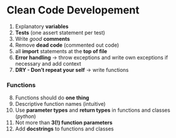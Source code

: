 # Clean Code Developement 

1. Explanatory **variables**
2. **Tests** (one assert statement per test)
3. Write *good* **comments**
4. Remove **dead code** (commented out code) 
5. all **import** statements at the **top of file**
6. **Error handling** &rarr; throw exceptions and write own exceptions if necessary and add context
7. **DRY - Don’t repeat your self** &rarr; write functions 
   
### Functions
8. Functions should do **one thing**
9. Descriptive function names (intuitive)
10. Use **parameter types** and **return types** in functions and classes (*python*)
11. Not more than **3(!) function parameters** 
12. Add **docstrings** to functions and classes 